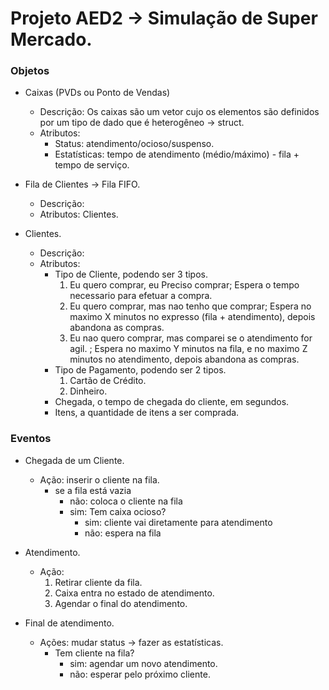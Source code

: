 # Projeto AED2 → Simulação de Super Mercado.

### Objetos

- Caixas (PVDs ou Ponto de Vendas)
    - Descrição: Os caixas são um vetor cujo os elementos são definidos por um tipo de dado que é heterogêneo → struct.
    - Atributos: 
        - Status: atendimento/ocioso/suspenso.
        - Estatísticas: tempo de atendimento (médio/máximo) - fila + tempo de serviço.

- Fila de Clientes → Fila FIFO.
    - Descrição: 
    - Atributos: Clientes.

- Clientes.
    - Descrição:
    - Atributos:
        - Tipo de Cliente, podendo ser 3 tipos.
            1. Eu quero comprar, eu Preciso comprar; Espera o tempo necessario para efetuar a compra.
            2. Eu quero comprar, mas nao tenho que comprar; Espera no maximo X minutos no expresso (fila + atendimento), depois abandona as compras.
            3. Eu nao quero comprar, mas comparei se o atendimento for agil. ; Espera no maximo Y minutos na fila, e no maximo Z minutos no atendimento, depois abandona as compras.
        - Tipo de Pagamento, podendo ser 2 tipos.
            1. Cartão de Crédito.
            2. Dinheiro.
        - Chegada, o tempo de chegada do cliente, em segundos.
        - Itens, a quantidade de itens a ser comprada.
        
### Eventos

- Chegada de um Cliente.
    - Ação: inserir o cliente na fila.
        - se a fila está vazia
            - não: coloca o cliente na fila
            - sim: Tem caixa ocioso?
                - sim: cliente vai diretamente para atendimento
                - não: espera na fila

- Atendimento.
    - Ação: 
        1. Retirar cliente da fila.
        2. Caixa entra no estado de atendimento.
        3. Agendar o final do atendimento.

- Final de atendimento.
    - Ações: mudar status → fazer as estatísticas.
        - Tem cliente na fila?
            - sim: agendar um novo atendimento.
            - não: esperar pelo próximo cliente.